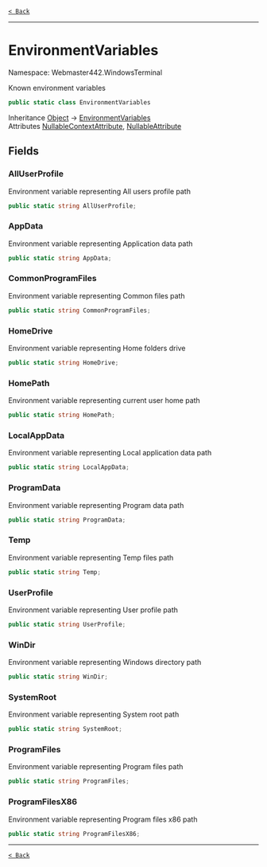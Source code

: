 [`< Back`](./)

---

# EnvironmentVariables

Namespace: Webmaster442.WindowsTerminal

Known environment variables

```csharp
public static class EnvironmentVariables
```

Inheritance [Object](https://docs.microsoft.com/en-us/dotnet/api/system.object) → [EnvironmentVariables](./webmaster442.windowsterminal.environmentvariables)<br>
Attributes [NullableContextAttribute](https://docs.microsoft.com/en-us/dotnet/api/system.runtime.compilerservices.nullablecontextattribute), [NullableAttribute](https://docs.microsoft.com/en-us/dotnet/api/system.runtime.compilerservices.nullableattribute)

## Fields

### **AllUserProfile**

Environment variable representing All users profile path

```csharp
public static string AllUserProfile;
```

### **AppData**

Environment variable representing Application data path

```csharp
public static string AppData;
```

### **CommonProgramFiles**

Environment variable representing Common files path

```csharp
public static string CommonProgramFiles;
```

### **HomeDrive**

Environment variable representing Home folders drive

```csharp
public static string HomeDrive;
```

### **HomePath**

Environment variable representing current user home path

```csharp
public static string HomePath;
```

### **LocalAppData**

Environment variable representing Local application data path

```csharp
public static string LocalAppData;
```

### **ProgramData**

Environment variable representing Program data path

```csharp
public static string ProgramData;
```

### **Temp**

Environment variable representing Temp files path

```csharp
public static string Temp;
```

### **UserProfile**

Environment variable representing User profile path

```csharp
public static string UserProfile;
```

### **WinDir**

Environment variable representing Windows directory path

```csharp
public static string WinDir;
```

### **SystemRoot**

Environment variable representing System root path

```csharp
public static string SystemRoot;
```

### **ProgramFiles**

Environment variable representing Program files path

```csharp
public static string ProgramFiles;
```

### **ProgramFilesX86**

Environment variable representing Program files x86 path

```csharp
public static string ProgramFilesX86;
```

---

[`< Back`](./)
